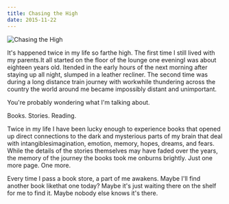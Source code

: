 ```yaml
---
title: Chasing the High
date: 2015-11-22
---
```


![Chasing the High](https://source.unsplash.com/ZYYS1kapOm8/1600x900)

It's happened twice in my life so farthe high. The first time I still lived with my parents.It all started on the floor of the lounge one eveningI was about eighteen years old. Itended in the early hours of the next morning after staying up all night, slumped in a leather recliner. The second time was during a long distance train journey with workwhile thundering across the country the world around me became impossibly distant and unimportant.

You're probably wondering what I'm talking about.

Books. Stories. Reading.

Twice in my life I have been lucky enough to experience books that opened up direct connections to the dark and mysterious parts of my brain that deal with intangiblesimagination, emotion, memory, hopes, dreams, and fears. While the details of the stories themselves may have faded over the years, the memory of the journey the books took me onburns brightly. Just one more page. One more.

Every time I pass a book store, a part of me awakens. Maybe I'll find another book likethat one today? Maybe it's just waiting there on the shelf for me to find it. Maybe nobody else knows it's there.